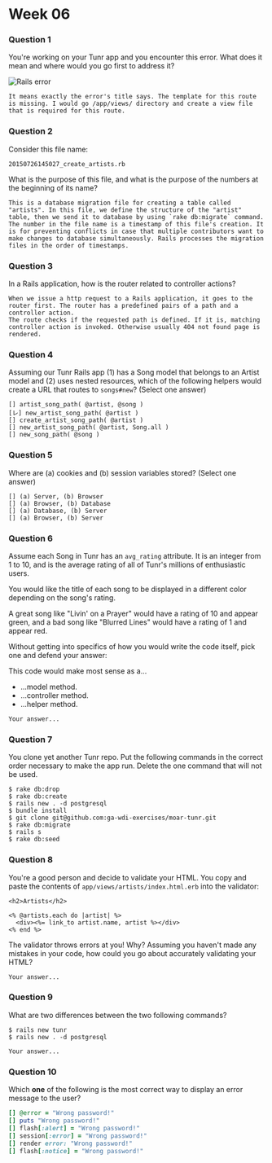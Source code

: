 # Week 06

### Question 1

You're working on your Tunr app and you encounter this error. What does it mean and where would you go first to address it?  

![Rails error](http://i.imgur.com/9NR7XNT.png)  

```text
It means exactly the error's title says. The template for this route is missing. I would go /app/views/ directory and create a view file that is required for this route.
```

### Question 2

Consider this file name:

```
20150726145027_create_artists.rb
```

What is the purpose of this file, and what is the purpose of the numbers at the beginning of its name?

```text
This is a database migration file for creating a table called "artists". In this file, we define the structure of the "artist" table, then we send it to database by using `rake db:migrate` command. The number in the file name is a timestamp of this file's creation. It is for preventing conflicts in case that multiple contributors want to make changes to database simultaneously. Rails processes the migration files in the order of timestamps.
```

### Question 3

In a Rails application, how is the router related to controller actions?  

```text
When we issue a http request to a Rails application, it goes to the router first. The router has a predefined pairs of a path and a controller action.
The route checks if the requested path is defined. If it is, matching controller action is invoked. Otherwise usually 404 not found page is rendered.
```

### Question 4

Assuming our Tunr Rails app (1) has a Song model that belongs to an Artist model and (2) uses nested resources, which of the following helpers would create a URL that routes to `songs#new`? (Select one answer)  

```
[] artist_song_path( @artist, @song )
[レ] new_artist_song_path( @artist )
[] create_artist_song_path( @artist )
[] new_artist_song_path( @artist, Song.all )
[] new_song_path( @song )
```

### Question 5

Where are (a) cookies and (b) session variables stored? (Select one answer)  

```
[] (a) Server, (b) Browser  
[] (a) Browser, (b) Database  
[] (a) Database, (b) Server  
[] (a) Browser, (b) Server  
```

### Question 6

Assume each Song in Tunr has an `avg_rating` attribute. It is an integer from 1 to 10, and is the average rating of all of Tunr's millions of enthusiastic users.

You would like the title of each song to be displayed in a different color depending on the song's rating.

A great song like "Livin' on a Prayer" would have a rating of 10 and appear green, and a bad song like "Blurred Lines" would have a rating of 1 and appear red.

Without getting into specifics of how you would write the code itself, pick one and defend your answer:

This code would make most sense as a...
- ...model method.
- ...controller method.
- ...helper method.

```text
Your answer...
```

### Question 7

You clone yet another Tunr repo. Put the following commands in the correct order necessary to make the app run. Delete the one command that will not be used.

```
$ rake db:drop
$ rake db:create
$ rails new . -d postgresql
$ bundle install
$ git clone git@github.com:ga-wdi-exercises/moar-tunr.git
$ rake db:migrate
$ rails s
$ rake db:seed
```

### Question 8

You're a good person and decide to validate your HTML. You copy and paste the contents of `app/views/artists/index.html.erb` into the validator:

```erb
<h2>Artists</h2>

<% @artists.each do |artist| %>
  <div><%= link_to artist.name, artist %></div>
<% end %>
```

The validator throws errors at you! Why? Assuming you haven't made any mistakes in your code, how could you go about accurately validating your HTML?

```
Your answer...
```

### Question 9

What are two differences between the two following commands?

```
$ rails new tunr
$ rails new . -d postgresql
```

```
Your answer...
```

### Question 10

Which **one** of the following is the most correct way to display an error message to the user?

```rb
[] @error = "Wrong password!"
[] puts "Wrong password!"
[] flash[:alert] = "Wrong password!"
[] session[:error] = "Wrong password!"
[] render error: "Wrong password!"
[] flash[:notice] = "Wrong password!"
```
